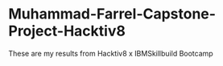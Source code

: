 # Muhammad-Farrel-Capstone-Project-Hacktiv8
These are my results from Hacktiv8 x IBMSkillbuild Bootcamp
